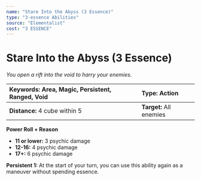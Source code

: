 ```yaml
---
name: "Stare Into the Abyss (3 Essence)"
type: "3-essence Abilities"
source: "Elementalist"
cost: "3 ESSENCE"
---
```


# Stare Into the Abyss (3 Essence)

*You open a rift into the void to harry your enemies.*

| **Keywords:** Area, Magic, Persistent, Ranged, Void | **Type:** Action |
| :-- | :-- |
| **Distance:** 4 cube within 5 | **Target:** All enemies |

**Power Roll + Reason**

- **11 or lower:** 3 psychic damage
- **12-16:** 4 psychic damage
- **17+:** 6 psychic damage

**Persistent 1:** At the start of your turn, you can use this ability again as a maneuver without spending essence.
